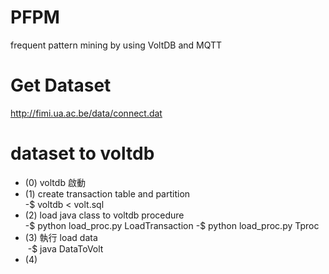 # PFPM
frequent pattern mining by using VoltDB and MQTT

# Get Dataset
http://fimi.ua.ac.be/data/connect.dat


# dataset to voltdb
- (0) voltdb 啟動 <br>
- (1) create transaction table and partition <br>
  -$ voltdb < volt.sql <br>
- (2) load java class to voltdb procedure <br>
  -$ python load_proc.py LoadTransaction
  -$ python load_proc.py Tproc
- (3) 執行 load data<br>
  -$ java DataToVolt <br>
- (4) 
